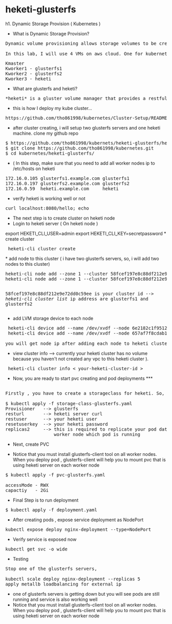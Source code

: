 # heketi-glusterfs

h1. Dynamic Storage Provision ( Kubernetes )

* What is Dynamic Storage Provision?
<pre>
Dynamic volume provisioning allows storage volumes to be created on-demand. Without dynamic provisioning, cluster administrators have to manually make calls to their cloud or storage provider to create new storage volumes, and then create PersistentVolume objects to represent them in Kubernetes.

In this lab, I will use 4 VMs on aws cloud. One for kubernetes master node and three for kubernetes worker nodes. I will use two worker nodes for glusterfs servers and one worker node for heketi. ( Dynamci Storage Provision like rook and heketi uses Logical free disk storage device (i.e pvcreate /dev/xvdb on each glusterfs nodes)
</pre>
<pre>
Kmaster
Kworker1 - glusterfs1
Kworker2 - glusterfs2
Kworker3 - heketi 
</pre>
* What are glusterfs and heketi?
<pre>
*heketi* is a gluster volume manager that provides a restful interface to create/manage gluster volumes. heketi makes it easy for cloud services such as kubernetes, openshift, and openstack manila to interact with gluster clusters and provision volumes as well as manage brick layout
</pre>
* this is how I deploy my kube cluster...
<pre>
https://github.com/tho861998/kubernetes/Cluster-Setup/README.md
</pre>
* after cluster creating, i will setup two glusterfs servers and one heketi machine. clone my github repo
<pre>
$ https://github.com/tho861998/kubernets/heketi-glusterfs/heketi-setup.txt
$ git clone https://github.com/tho861998/kubernetes.git
$ cd kubernetes/heketi-glusterfs/
</pre>
* ( In this step, make sure that you need to add all worker nodes ip to /etc/hosts on heketi
<pre>
172.16.0.105 glusterfs1.example.com glusterfs1
172.16.0.197 glusterfs2.example.com glusterfs2
172.16.0.59  heketi.example.com     heketi
</pre>
* verify heketi is working well or not
<pre>
curl localhost:8080/hello; echo
</pre>
* The next step is to create cluster on heketi node
* Login to heketi server ( On heketi node )
</pre>
export HEKETI_CLI_USER=admin
export HEKETI_CLI_KEY=secretpassword
</pre>
* create cluster
<pre>
 heketi-cli cluster create
</pre>
* add node to this cluster ( i have two glusterfs servers, so, i will add two nodes to this cluster) 
<pre>
heketi-cli node add --zone 1 --cluster 58fcef197e8c88df212e9e72dd0c59ee --management-host-name kworker1-glusterfs1 --storage-host-name 172.16.0.17
heketi-cli node add --zone 1 --cluster 58fcef197e8c88df212e9e72dd0c59ee --management-host-name kworker2-glusterfs2 --storage-host-name 172.16.0.197

58fcef197e8c88df212e9e72dd0c59ee is your cluster id --> *heketi-cli cluster list*
ip address are glusterfs1 and glusterfs2
</pre>
* add LVM storage device to each node
<pre>
 heketi-cli device add --name /dev/xvdf --node 6e2182c1f95120beabe60dd7fa8bba5c
 heketi-cli device add --name /dev/xvdf --node 657af7f8cdab199f701b3b2ef3fcb667

you will get node ip after adding each node to heketi cluster 
</pre>
* view cluster info --> currently your heketi cluster has no volume because you haven't not created any vpc to this heketi cluster ).
<pre>
 heketi-cli cluster info < your-heketi-cluster-id >
</pre>

* Now, you are ready to start pvc creating and pod deployments ***
<pre>

Firstly , you have to create a storageclass for heketi. So, run 'kubectl apply -f storage-class-glusterfs.yaml' on master node

$ kubectl apply -f storage-class-glusterfs.yaml
Provisioner   --> glusterfs
resturl       --> heketi server curl
restuser      --> your heketi user
resetuserkey  --> your heketi password
replicas2     --> this is required to replicate your pod data to both glusterfs , if you don't have this part, your pod data will be stored in one 
                  worker node which pod is running 
</pre>
* Next, create PVC 

* Notice that you must install glusterfs-client tool on all worker nodes. When you deploy pod , glusterfs-client will help you to mount pvc that is using heketi server on each worker node
<pre>
$ kubectl apply -f pvc-glusterfs.yaml

accessMode - RWX
capactiy   - 2Gi
</pre>
* Final Step is to run deployment 
<pre>
$ kubectl apply -f deployment.yaml
</pre>
* After creating pods , expose service deployment as NodePort
<pre>
kubectl expose deploy nginx-deployment --type=NodePort
</pre>
* Verify service is exposed now 
<pre>
kubectl get svc -o wide
</pre>
* Testing 
<pre>
Stop one of the glusterfs servers, 

kubectl scale deploy nginx-deployment --replicas 5
apply metallb loadbalancing for external ip 
</pre>

* one of glusterfs servers is getting down but you will see pods are still running and service is also working well
* Notice that you must install glusterfs-client tool on all worker nodes. When you deploy pod , glusterfs-client will help you to mount pvc that is using heketi server on each worker node
















